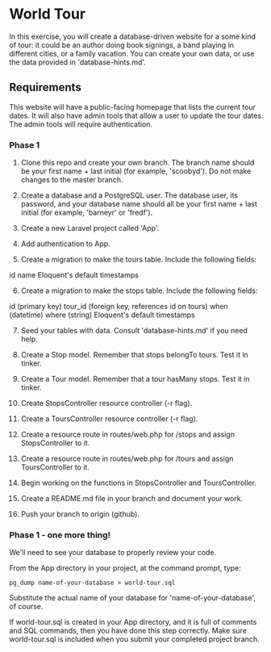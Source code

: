 # World Tour

In this exercise, you will create a database-driven website for a some kind of tour: it could be an author doing book signings, a band playing in different cities, or a family vacation. You can create your own data, or use the data provided in 'database-hints.md'.

## Requirements

This website will have a public-facing homepage that lists the current tour dates. It will also have admin tools that allow a user to update the tour dates. The admin tools will require authentication.

### Phase 1

1. Clone this repo and create your own branch. The branch name should be your first name + last initial (for example, 'scoobyd'). Do not make changes to the master branch.

2. Create a database and a PostgreSQL user. The database user, its password, and your database name should all be your first name + last initial (for example, 'barneyr' or 'fredf').

3. Create a new Laravel project called 'App'.

4. Add authentication to App.

5. Create a migration to make the tours table. Include the following fields:

  id
  name
  Eloquent's default timestamps

6. Create a migration to make the stops table. Include the following fields:

  id (primary key)
  tour_id (foreign key, references id on tours)
  when (datetime)
  where (string)
  Eloquent's default timestamps

7. Seed your tables with data. Consult 'database-hints.md' if you need help.

8. Create a Stop model. Remember that stops belongTo tours. Test it in tinker.

9. Create a Tour model. Remember that a tour hasMany stops. Test it in tinker.

10. Create StopsController resource controller (-r flag).

11. Create a ToursController resource controller (-r flag).

12. Create a resource route in routes/web.php for /stops and assign StopsController to it.

13. Create a resource route in routes/web.php for /tours and assign ToursController to it.

14. Begin working on the functions in StopsController and ToursController.

15. Create a README.md file in your branch and document your work.

16. Push your branch to origin (github).

### Phase 1 - one more thing!

We'll need to see your database to properly review your code.

From the App directory in your project, at the command prompt, type:

    pg_dump name-of-your-database > world-tour.sql

Substitute the actual name of your database for 'name-of-your-database', of course.

If world-tour.sql is created in your App directory, and it is full of comments and SQL commands, then you have done this step correctly. Make sure world-tour.sql is included when you submit your completed project branch.



